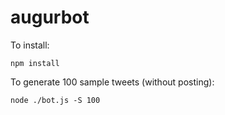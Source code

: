 # augurbot

To install:

~~~~
npm install
~~~~

To generate 100 sample tweets (without posting):

~~~~
node ./bot.js -S 100
~~~~
